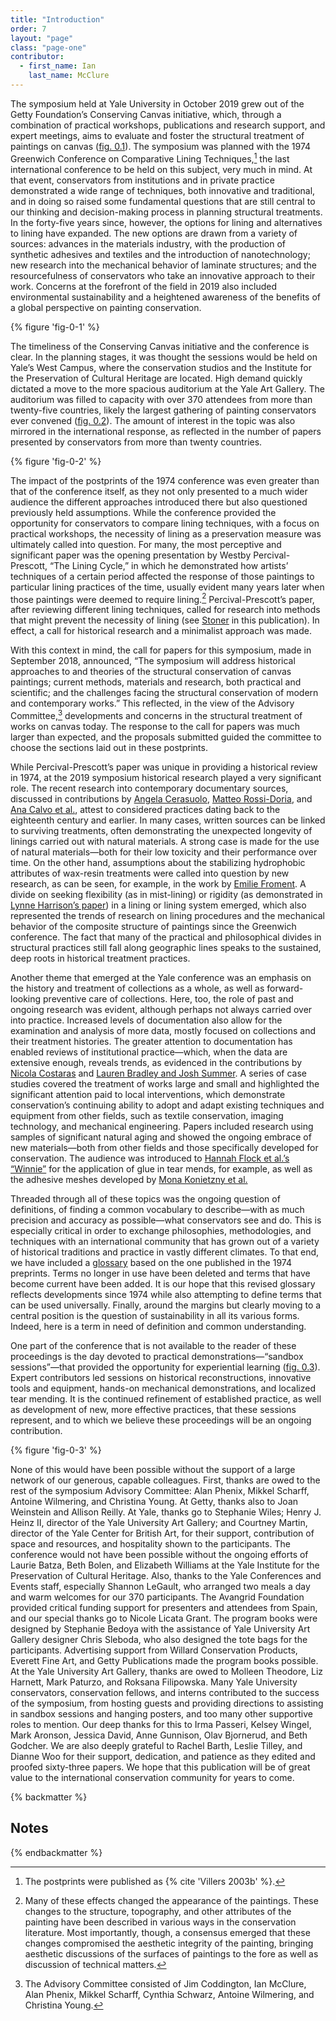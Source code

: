 ```yaml
---
title: "Introduction"
order: 7
layout: "page"
class: "page-one"
contributor:
  - first_name: Ian
    last_name: McClure
---
```


The symposium held at Yale University in October 2019 grew out of the Getty Foundation’s Conserving Canvas initiative, which, through a combination of practical workshops, publications and research support, and expert meetings, aims to evaluate and foster the structural treatment of paintings on canvas ([fig. 0.1](#fig-0-1)). The symposium was planned with the 1974 Greenwich Conference on Comparative Lining Techniques,[^1] the last international conference to be held on this subject, very much in mind. At that event, conservators from institutions and in private practice demonstrated a wide range of techniques, both innovative and traditional, and in doing so raised some fundamental questions that are still central to our thinking and decision-making process in planning structural treatments. In the forty-five years since, however, the options for lining and alternatives to lining have expanded. The new options are drawn from a variety of sources: advances in the materials industry, with the production of synthetic adhesives and textiles and the introduction of nanotechnology; new research into the mechanical behavior of laminate structures; and the resourcefulness of conservators who take an innovative approach to their work. Concerns at the forefront of the field in 2019 also included environmental sustainability and a heightened awareness of the benefits of a global perspective on painting conservation.

{% figure 'fig-0-1' %}

The timeliness of the Conserving Canvas initiative and the conference is clear. In the planning stages, it was thought the sessions would be held on Yale’s West Campus, where the conservation studios and the Institute for the Preservation of Cultural Heritage are located. High demand quickly dictated a move to the more spacious auditorium at the Yale Art Gallery. The auditorium was filled to capacity with over 370 attendees from more than twenty-five countries, likely the largest gathering of painting conservators ever convened ([fig. 0.2](#fig-0-2)). The amount of interest in the topic was also mirrored in the international response, as reflected in the number of papers presented by conservators from more than twenty countries.

{% figure 'fig-0-2' %}

The impact of the postprints of the 1974 conference was even greater than that of the conference itself, as they not only presented to a much wider audience the different approaches introduced there but also questioned previously held assumptions. While the conference provided the opportunity for conservators to compare lining techniques, with a focus on practical workshops, the necessity of lining as a preservation measure was ultimately called into question. For many, the most perceptive and significant paper was the opening presentation by Westby Percival-Prescott, “The Lining Cycle,” in which he demonstrated how artists’ techniques of a certain period affected the response of those paintings to particular lining practices of the time, usually evident many years later when those paintings were deemed to require lining.[^2] Percival-Prescott’s paper, after reviewing different lining techniques, called for research into methods that might prevent the necessity of lining (see [Stoner](paper-42) in this publication). In effect, a call for historical research and a minimalist approach was made.

With this context in mind, the call for papers for this symposium, made in September 2018, announced, “The symposium will address historical approaches to and theories of the structural conservation of canvas paintings; current methods, materials and research, both practical and scientific; and the challenges facing the structural conservation of modern and contemporary works.” This reflected, in the view of the Advisory Committee,[^3] developments and concerns in the structural treatment of works on canvas today. The response to the call for papers was much larger than expected, and the proposals submitted guided the committee to choose the sections laid out in these postprints.

While Percival-Prescott’s paper was unique in providing a historical review in 1974, at the 2019 symposium historical research played a very significant role. The recent research into contemporary documentary sources, discussed in contributions by [Angela Cerasuolo](/1-history/5/), [Matteo Rossi-Doria](/2-present-practice/10/), and [Ana Calvo et al.](/3-open-questions/18/), attest to considered practices dating back to the eighteenth century and earlier. In many cases, written sources can be linked to surviving treatments, often demonstrating the unexpected longevity of linings carried out with natural materials. A strong case is made for the use of natural materials—both for their low toxicity and their performance over time. On the other hand, assumptions about the stabilizing hydrophobic attributes of wax-resin treatments were called into question by new research, as can be seen, for example, in the work by [Emilie Froment](/8-posters/45/). A divide on seeking flexibility (as in mist-lining) or rigidity (as demonstrated in [Lynne Harrison’s paper](/4-case-studies/22/)) in a lining or lining system emerged, which also represented the trends of research on lining procedures and the mechanical behavior of the composite structure of paintings since the Greenwich conference. The fact that many of the practical and philosophical divides in structural practices still fall along geographic lines speaks to the sustained, deep roots in historical treatment practices.

Another theme that emerged at the Yale conference was an emphasis on the history and treatment of collections as a whole, as well as forward-looking preventive care of collections. Here, too, the role of past and ongoing research was evident, although perhaps not always carried over into practice. Increased levels of documentation also allow for the examination and analysis of more data, mostly focused on collections and their treatment histories. The greater attention to documentation has enabled reviews of institutional practice—which, when the data are extensive enough, reveals trends, as evidenced in the contributions by [Nicola Costaras](/6-interventions/33/) and [Lauren Bradley and Josh Summer](/8-posters/41/). A series of case studies covered the treatment of works large and small and highlighted the significant attention paid to local interventions, which demonstrate conservation’s continuing ability to adopt and adapt existing techniques and equipment from other fields, such as textile conservation, imaging technology, and mechanical engineering. Papers included research using samples of significant natural aging and showed the ongoing embrace of new materials—both from other fields and those specifically developed for conservation. The audience was introduced to [Hannah Flock et al.’s “Winnie”](/5-adhesives/29/) for the application of glue in tear mends, for example, as well as the adhesive meshes developed by [Mona Konietzny et al.](/5-adhesives/28/)

Threaded through all of these topics was the ongoing question of definitions, of finding a common vocabulary to describe—with as much precision and accuracy as possible—what conservators see and do. This is especially critical in order to exchange philosophies, methodologies, and techniques with an international community that has grown out of a variety of historical traditions and practice in vastly different climates. To that end, we have included a [glossary](/glossary/) based on the one published in the 1974 preprints. Terms no longer in use have been deleted and terms that have become current have been added. It is our hope that this revised glossary reflects developments since 1974 while also attempting to define terms that can be used universally. Finally, around the margins but clearly moving to a central position is the question of sustainability in all its various forms. Indeed, here is a term in need of definition and common understanding.

One part of the conference that is not available to the reader of these proceedings is the day devoted to practical demonstrations—“sandbox sessions”—that provided the opportunity for experiential learning ([fig. 0.3](#fig-0-3)). Expert contributors led sessions on historical reconstructions, innovative tools and equipment, hands-on mechanical demonstrations, and localized tear mending. It is the continued refinement of established practice, as well as development of new, more effective practices, that these sessions represent, and to which we believe these proceedings will be an ongoing contribution.

{% figure 'fig-0-3' %}

None of this would have been possible without the support of a large network of our generous, capable colleagues. First, thanks are owed to the rest of the symposium Advisory Committee: Alan Phenix, Mikkel Scharff, Antoine Wilmering, and Christina Young. At Getty, thanks also to Joan Weinstein and Allison Reilly. At Yale, thanks go to Stephanie Wiles; Henry J. Heinz II, director of the Yale University Art Gallery; and Courtney Martin, director of the Yale Center for British Art, for their support, contribution of space and resources, and hospitality shown to the participants. The conference would not have been possible without the ongoing efforts of Laurie Batza, Beth Bolen, and Elizabeth Williams at the Yale Institute for the Preservation of Cultural Heritage. Also, thanks to the Yale Conferences and Events staff, especially Shannon LeGault, who arranged two meals a day and warm welcomes for our 370 participants. The Avangrid Foundation provided critical funding support for presenters and attendees from Spain, and our special thanks go to Nicole Licata Grant. The program books were designed by Stephanie Bedoya with the assistance of Yale University Art Gallery designer Chris Sleboda, who also designed the tote bags for the participants. Advertising support from Willard Conservation Products, Everett Fine Art, and Getty Publications made the program books possible. At the Yale University Art Gallery, thanks are owed to Molleen Theodore, Liz Harnett, Mark Paturzo, and Roksana Filipowska. Many Yale University conservators, conservation fellows, and interns contributed to the success of the symposium, from hosting guests and providing directions to assisting in sandbox sessions and hanging posters, and too many other supportive roles to mention. Our deep thanks for this to Irma Passeri, Kelsey Wingel, Mark Aronson, Jessica David, Anne Gunnison, Olav Bjornerud, and Beth Godcher. We are also deeply grateful to Rachel Barth, Leslie Tilley, and Dianne Woo for their support, dedication, and patience as they edited and proofed sixty-three papers. We hope that this publication will be of great value to the international conservation community for years to come.

{% backmatter %}

## Notes

{% endbackmatter %}

[^1]: The postprints were published as {% cite 'Villers 2003b' %}.

[^2]: Many of these effects changed the appearance of the paintings. These changes to the structure, topography, and other attributes of the painting have been described in various ways in the conservation literature. Most importantly, though, a consensus emerged that these changes compromised the aesthetic integrity of the painting, bringing aesthetic discussions of the surfaces of paintings to the fore as well as discussion of technical matters.

[^3]: The Advisory Committee consisted of Jim Coddington, Ian McClure, Alan Phenix, Mikkel Scharff, Cynthia Schwarz, Antoine Wilmering, and Christina Young.
